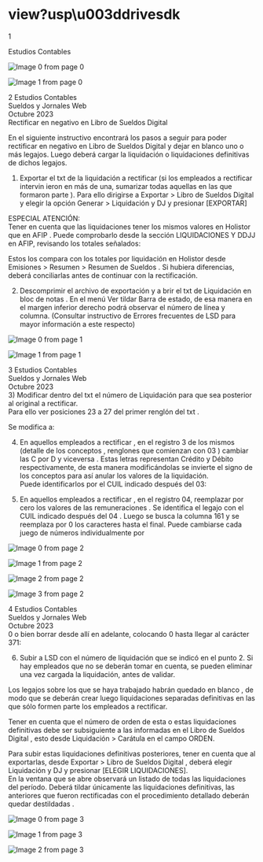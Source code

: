 # view?usp\u003ddrivesdk

 1 
 
  
Estudios Contables  


![Image 0 from page 0](images/image_0_0.png)

![Image 1 from page 0](images/image_0_1.png)

 
 
 
 2 Estudios Contables  
Sueldos y Jornales  Web  
Octubre 2023  
 Rectificar en negativo en Libro de Sueldos Digital  
 
En el siguiente instructivo encontrará los pasos a seguir para poder 
rectificar en negativo en Libro de Sueldos Digital y dejar en blanco uno o 
más legajos. Luego deberá cargar la liquidación o liquidaciones definitivas 
de dichos legajos.  
 
 
1) Exportar el txt de la liquidación a rectificar (si los empleados  a 
rectificar intervin ieron  en más de una, sumarizar  todas aquellas en 
las que formaron parte ). 
Para ello dirigirse a Exportar > Libro de Sueldos Digital  y elegir la 
opción Generar > Liquidación y DJ  y presionar [EXPORTAR]  
 
ESPECIAL ATENCIÓN:  
Tener en cuenta que las liquidaciones tener los mismos valores  en 
Holistor que en AFIP . Puede comprobarlo desde la sección 
LIQUIDACIONES Y DDJJ en AFIP, revisando los totales señalados:  
 
 
 
Estos los compara con los totales por liquidación en Holistor desde 
Emisiones > Resumen > Resumen de Sueldos . Si hubiera diferencias, 
deberá conciliarlas antes de continuar con la rectificación.  
 
2) Descomprimir el archivo de exportación y a brir el txt de Liquidación 
en bloc de notas . En el menú Ver tildar Barra de estado, de esa 
manera en el margen inferior derecho  podrá observar el número de 
línea  y columna. (Consultar instructivo de Errores frecuentes de LSD 
para mayor información a este respecto)  


![Image 0 from page 1](images/image_1_0.png)

![Image 1 from page 1](images/image_1_1.png)

 
 
 
 3 Estudios Contables  
Sueldos y Jornales  Web  
Octubre 2023  
 3) Modificar dentro del txt el número de Liquidación para que sea 
posterior al original a rectificar.  
Para ello ver posiciones 23 a 27 del primer renglón  del txt . 
 
  
 
Se modifica a:  
 
 
 
 
4) En aquellos empleados a rectificar , en el registro 3 de los mismos 
(detalle  de los conceptos , renglones que comienzan con 03 ) cambiar 
las C por D y viceversa . Estas letras representan Crédito y Débito 
respectivamente, de esta manera modificándolas se invierte el signo 
de los conceptos para así anular los valores de la liquidación.  
Puede identificarlos por el CUIL indicado después del 03:  
 
 
 
5) En aquellos empleados a rectificar , en el registro 04, reemplazar por 
cero los valores de las remuneraciones . 
Se identifica el legajo con el CUIL indicado después del 04 . Luego se 
busca la columna 161 y se reemplaza por 0 los caracteres hasta el 
final. Puede cambiarse cada juego de números individualmente por 


![Image 0 from page 2](images/image_2_0.png)

![Image 1 from page 2](images/image_2_1.png)

![Image 2 from page 2](images/image_2_2.png)

![Image 3 from page 2](images/image_2_3.png)

 
 
 
 4 Estudios Contables  
Sueldos y Jornales  Web  
Octubre 2023  
 0 o bien borrar desde allí en adelante, colocando 0 hasta llegar al 
carácter 371:  
  
 
  
 
 
6) Subir a LSD con el número de liquidación que se indicó en el punto 2. 
Si hay empleados que no se deberán tomar en cuenta, se pueden 
eliminar una vez cargada la liquidación, antes de validar.  
 
Los legajos sobre los que se haya trabajado habrán quedado en 
blanco , de modo que se deberán crear luego liquidaciones separadas 
definitivas en las que sólo formen parte los empleados a rectificar.  
 
Tener en cuenta que el número de orden de esta o estas liquidaciones 
definitivas debe ser subsiguiente a las informadas en el Libro de 
Sueldos Digital , esto desde Liquidación > Carátula en el campo 
ORDEN.  
 
Para subir estas liquidaciones definitivas posteriores, tener en cuenta 
que al exportarlas, desde Exportar > Libro de Sueldos Digital , deberá 
elegir Liquidación y DJ  y presionar [ELEGIR LIQUIDACIONES].  
En la ventana que se abre observará un listado de todas las 
liquidaciones del período. Deberá tildar únicamente las liquidaciones 
definitivas, las anteriores  que fueron rectificadas con el 
procedimiento detallado deberán quedar destildadas . 
 
 


![Image 0 from page 3](images/image_3_0.png)

![Image 1 from page 3](images/image_3_1.png)

![Image 2 from page 3](images/image_3_2.png)

